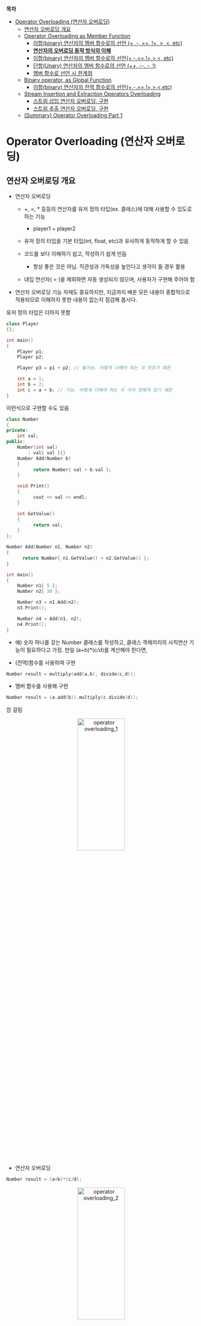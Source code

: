 __목차__
- [Operator Overloading (연산자 오버로딩)](#operator-overloading-연산자-오버로딩)
  - [연산자 오버로딩 개요](#연산자-오버로딩-개요)
  - [Operator Overloading as Member Function](#operator-overloading-as-member-function)
    - [이항(binary) 연산자의 멤버 함수로의 선언 (+, -, ==, !=, \>, \<, etc)](#이항binary-연산자의-멤버-함수로의-선언--------etc)
    - [__연산자의 오버로딩 동작 방식의 이해__](#연산자의-오버로딩-동작-방식의-이해)
    - [이항(binary) 연산자의 멤버 함수로의 선언(+,-,==,!=,\>,\<, etc)](#이항binary-연산자의-멤버-함수로의-선언--etc)
    - [단항(Unary) 연산자의 멤버 함수로의 선언 (++, --, -, !)](#단항unary-연산자의-멤버-함수로의-선언-------)
    - [멤버 함수로 선언 시 한계점](#멤버-함수로-선언-시-한계점)
  - [Binary operator, as Global Function](#binary-operator-as-global-function)
    - [이항(binary) 연산자의 전역 함수로의 선언(+,-,==,!=,\>,\<,etc)](#이항binary-연산자의-전역-함수로의-선언-etc)
  - [Stream Insertion and Extraction Operators Overloading](#stream-insertion-and-extraction-operators-overloading)
    - [스트림 삽입 연산자 오버로딩, 구현](#스트림-삽입-연산자-오버로딩-구현)
    - [스트림 추출 연산자 오버로딩, 구현](#스트림-추출-연산자-오버로딩-구현)
  - [(Summary) Operator Overloading Part 1](#summary-operator-overloading-part-1)


# Operator Overloading (연산자 오버로딩)
## 연산자 오버로딩 개요
+ 연산자 오버로딩
  + +, =, * 등등의 연산자를 유저 정의 타입(ex. 클래스)에 대해 사용할 수 있도로 하는 기능

    + player1 + player2

  + 유저 정의 타입을 기본 타입(int, float, etc)과 유사하게 동작하게 할 수 있음
  + 코드를 보다 이해하기 쉽고, 작성하기 쉽게 만듬
    + 항상 좋은 것은 아님. 직관성과 가독성을 높인다고 생각이 들 경우 활용
  + 대입 연산자( = )을 제외하면 자동 생성되지 않으며, 사용자가 구현해 주어야 함
  
+ 연산자 오버로딩 기능 자체도 중요하지만, 지금까지 배운 모든 내용이 종합적으로 적용되므로 이해하지 못한 내용이 없는지 점검해 봅시다.


유저 정의 타입은 더하지 못함
```cpp
class Player
{};

int main()
{
    Player p1;
    Player p2;

    Player p3 = p1 + p2; // 불가능. 어떻게 더해야 하는 지 모르기 때문

    int a = 1;
    int b = 2;
    int c = a + b; // 가능. 어떻게 더해야 하는 지 이미 정해져 있기 때문
}
```

이런식으로 구현할 수도 있음
```cpp
class Number
{
private:
	int val;
public:
	Number(int val)
		: val{ val }{}
	Number Add(Number b)
	{
		  return Number{ val + b.val };
	}

	void Print()
	{
		  cout << val << endl;
	}

	int GetValue()
	{
		  return val;
	}
};

Number Add(Number n1, Number n2)
{
	  return Number{ n1.GetValue() + n2.GetValue() };
}

int main()
{
    Number n1{ 5 };
    Number n2{ 10 };

    Number n3 = n1.Add(n2);
    n3.Print();

    Number n4 = Add(n1, n2);
    n4.Print();
}
```

+ 예) 숫자 하나를 갖는 Number 클래스를 작성하고, 클래스 객체끼리의 사칙연산 기능이 필요하다고 가정. 만일 (a+b)*(c/d)를 계산해야 한다면,

+ (전역)함수를 사용하여 구현
```cpp
Number result = multiply(add(a,b), divide(c,d));
```
+ 멤버 함수를 사용해 구현
```cpp
Number result = (a.add(b)).multiply(c.divide(d));
```
암 걸림
<p align="center">
    <img src="./image/operator overloading_1.png" width="50%" height="30%" title="operator overloading_1" alt="operator overloading_1"></img>
</p>

+ 연산자 오버로딩
```cpp
Number result = (a+b)*(c/d);
```
<p align="center">
    <img src="./image/operator overloading_2.png" width="50%" height="30%" title="operator overloading_2" alt="operator overloading_2"></img>
</p>

+ 연산자 오버로딩, 기본 규칙
  + 연산의 우선순위를 바꿀 수는 없음(*는 +보다 먼저 계산)
  + 단항, 이항, 삼항 연산의 교체는 불가능
  + 기본 타입(int, float, etc)에 대한 연산자는 오버로딩 불가능
  + 새로운 연산자의 정의 불가
+ 연산자는 멤버 함수 or 전역 함수로 오버로딩 가능!
  + 단, [ ], ( ), ->, = 등 몇몇 연산자는 멤버 함수로만 오버로딩 가능


+ 연산자 오버로딩, 사용 목적
  + Point는 기본 자료형이 아닌 사용자 정의 클래스임
  + 연산자 오버로딩을 통해 연산자를 통한 객체의 동작 정의
```cpp
Point p1{ 10,20 };
Point p2{ 30,40 };

// 현재는 불가능하지만, 이런식으로 사용하고 싶음
// 연산자 오버로딩을 하면 가능해짐
Point p3 = p1 + p2;

cout << (p1 < p2) << endl;
cout << (p1 == p2) << endl;

cout << p3 << endl;
```

## Operator Overloading as Member Function
### 이항(binary) 연산자의 멤버 함수로의 선언 (+, -, ==, !=, >, <, etc)
+ 이항 연산자
  + 피연산자가 2개 필요한 연산자

    ex) "3 + 2" -> +를 하려면 "3, 2" 2개의 숫자가 필요함

+ 선언 형태
```cpp
Point operator+(const Point& rhs) const;
Point operator-(const Point& rhs) const;
bool operator==(const Point& rhs) const;
bool operator<(const Point& rhs) const;
```
+ 사용 예시
```cpp
Point p1{ 10,20 };
Point p2{ 30,40 };
Point p3 = p1 + p2; // p1.operator+ (p2);
p3 = p1 - p2; // p1.operator+(p2);

if(p1 == p2) // p1.operator == (p2)
    ...
```

### __연산자의 오버로딩 동작 방식의 이해__
```cpp
Point operator+(const Point& rhs) const;

Point p3 = p1 + p2; // p1.operator+(p2);
    ...
```
우리가 이러한 명령문을 작성하면, 컴파일러는 우변을 오른쪽 주석과 같이 해석한 후, 적절한 함수가 구현되어 있는지 찾습니다.

해석된 결과를 보면, +의 왼쪽에 있는 객체(p1)의 멤버함수인 operator+ 에 오른쪽 객체(p2)를 인자로 넘겨주고 있습니다.

즉, p1객체(Point 클래스)에 operator+ 멤버함수가 있어야 한다는 이야기입니다. 그리고 그 멤버함수는 Point객체를 인자로 받아야 합니다.

  + const가 붙는 이유
    + p1과 p2가 변하지 않아야 되기 때문

### 이항(binary) 연산자의 멤버 함수로의 선언(+,-,==,!=,>,<, etc)
  + '+' 연산자의 오버로딩 구현
```cpp
Point operator+(const Point& rhs) const
{
	  return Point{ xpos + rhs.xpos, ypos + rhs.ypos };
}

Point p3 = p1 + p2; // p1.operator+(p2);
```

위 멤버함수가 호출되었으므로, p1과 p2의 xpos, ypos를 더한 값을 가지고있는 객체가 반환되고, 그 객체는 p3에 저장됩니다.


+ 비교 연산자의 오버로딩
```cpp
bool operator==(const Point& rhs) const // p1, p2는 변하지 않아야 하므로 const
{
    if (xpos == rhs.xpos && ypos == rhs.ypos)
    {
        return true;
    }
    else
    {
        return false;
    }
}
```
### 단항(Unary) 연산자의 멤버 함수로의 선언 (++, --, -, !)

+ 선언 형태
```cpp
Point operator-() const;
Point operator++(); // pre-increment
Point operator++(int); // post-increment
bool operator!() const;
```

+ 사용 예시
```cpp
Point p1{ 10,20 }; 
Point p2 = -p1; // p1.operator-();
p2 = ++p1; // p1.operator++();
p2 = p1++; // p1.operator-++(int);
```
+ ' - '연산자의 오버로딩 동작 방식의 이해
```cpp
Point operator-() const;

Point p3 = - p2; // p2.operator-();
    ...
```

+ ' - ' 단항 연산자
```cpp
Point operator-() const
{
    return Point{ -xpos,-ypos };
}
```
<p align="center">
    <img src="./image/operator overloading_3.png" width="50%" height="30%" title="operator overloading_3" alt="operator overloading_3"></img>
</p>

### 멤버 함수로 선언 시 한계점
+ 교환 법칙이 성립하도록 구현이 불가능할 수 있음
+ 예를 들어 자료형이 다른 경우, 3(int), p1(Point)를 가정해 보면,
+ p1*3은 함수 호출 가능, 3*p1은 함수 호출 불가!
```cpp
Point p1{ 10,20 };
Point p2{ 30,40 };

Point p3 = p1 * 3; // p1.operator*(3);
p3.ShowPosition();

Point p4 = 3 * p1; // 3.operator*(p1); ???
```


## Binary operator, as Global Function
### 이항(binary) 연산자의 전역 함수로의 선언(+,-,==,!=,>,<,etc)
+ Operator 오버로딩을 전역 함수로 선언(Point::operator가 아님!)
+ Lhs도 매개변수로써 전달
  + 이러한 구현을 위해서는 함수를 friend로 선언하는 것이 일반적
```cpp
Point operator+(const Point& lhs, const Point& rhs);
Point operator-(const Point& lhs, const Point& rhs);
bool operator==(const Point& lhs, const Point& rhs);
bool operator<(const Point& lhs, const Point& rhs);
```

아래의 주석과 같이 해석
```cpp
Point p1{ 10,20 };
Point p2{ 30,40 };
Point p3 = p1 + p2; // operator+(p1, p2);

if (p1 == p2) // operator==(p1,p2)
    ...
```

+ ' + '연산자의 오버로딩
+ 아래 함수는
```cpp
friend Point operator+(const Point& lhs, const Point& rhs)
{
  return Point{ lhs.xpos + rhs.xpos, lhs.ypos + rhs.ypos};
}
```
```cpp
Point p3 = p1 + p2; // operator+(p1,p2);
```
+ __위의 operator+ 함수는 Point 클래스 내에 있지만 멤버 함수가 아닌 전역 함수!!__
+ operator+ 함수는 Point 클래스의 멤버 함수가 아니기 때문에, xpos와 ypos에 쉽게 접근하기 위해 friend 선언

+ Friend 유의사항 remind
```cpp
class Point
{
private:
    int xpos;
    int ypos;
public:
    Point(int x, int y)
        : xpos{ x }, ypos{ y }
    {}

    // operator+ 함수가 class Point() 안에 있다고 해서 멤버 함수가 아닙니다!!
    friend Point operator+(const Point& lhs, const Point& rhs)
    {
        return Point{ lhs.xpos + rhs.xpos, lhs.ypos, rhs.ypos};
    }
};
```

+ ' * ' 연산자의 구현
  + 3 * p1도 가능하도록 하기 위해 전역 함수를 추가 구현
+ 마찬가지로, 함수의 friend를 가정함
  + Friend가 아닌 경우 lhs.xpos, rhs.xpos 접근 불가
  
```cpp
Point operator*(int scale) const
{
    return Point{ xpos * scale, ypos * scale}; // p1 * 3이 진입하는 멤버 함수
}
friend Point operator*(int scale, const Point& rhs)
{
    return rhs * scale; // 3 * p1이 진입하는 멤버 함수
}
```

## Stream Insertion and Extraction Operators Overloading
+ 스트림 삽입 및 추출 연산자 오버로딩
  + 구현하고자 하는 예시
```cpp
Point p1{ 10,20 };
Point p2{ 30,40 };

// 복잡한 멤버 함수 대신,
p1.ShowPosition(); // [10,20]
p2.ShowPosition(); // [30,40]

// 기본 자료형처럼 stream 출력 가능하도록!
cout << p1 << endl; // [10,20]
cout << p2 << endl; // [30,40]

// 기본 자료형처럼 stream 입력도 가능하도록!
Point p3;
cin >> p3; // 50, 60
```

+ cout에 대한 간단한 이해
  + "<<"은 cout 객체(ostream 클래스)의 오버로딩된 **연산자**이다
```cpp
// 아주 간단한 버전의 cout 객체 생성을 위한 클래스
class MyOstream
{
public:
    void operator<<(int val)
    {
        printf("%d", val);
    }
};

int main()
{
    cout << 123; // cout.operator<<(123);
    cout.operator<<(123);

    // 위에서 만든 객체(mycout)을 사용한 콘솔 출력
    MyOstream mycout;
    mycout << 123;
    mycout.operator<<(123);
    return 0;
}
```

### 스트림 삽입 연산자 오버로딩, 구현
+ __ostream의 참조자를 반환하여 chain insertion이 가능하도록 구현해야 함__
  + __참조자를 반환하지 않으면 cout << p1 << p2 와 같은 연산 불가__
  + __또한 기본적으로 cout 객체는 복사가 불가__
```cpp
friend ostream& operator<<(ostream& os, const Point& rhs)
{
    os << "[" << rhs.xpos << ", " << rhs.ypos << "]";
    return os;
}
```
```cpp
int main()
{
	Point p1{ 2,3 };
	Point p2{ 3,4 };

	cout << p1 << p2 << endl; // cout.operator<<(p1) <-- (x)
							              // operator<<(cout,p1) <-- (o)
}
```

+ 전역 함수로 선언 필요!
  + 멤버 함수로 선언하면 아래와 같이 사용해야 함...
  ```cpp
  p1 << cout;
  ```

### 스트림 추출 연산자 오버로딩, 구현
+ 우측 매개변수(rhs)는 const가 아님에 유의
```cpp
friend istream& operator>>(istream& is, Point& rhs)
{
    int x{}, y{};
    is >> x >> y;
    rhs = Point{ x,y };
    return is;
}
```
+ 전역 함수로 선언!
  + 삽입 연산자와 마찬가지

## (Summary) Operator Overloading Part 1
+ 연산자 오버로딩 개요: 클래스에 대한 연산자의 적용 방식을 사용자가 직접 오버로딩하여 구현할 수 있음

+ 멤버 함수인 연산자 오버로딩: 클래스의 멤버함수로 operatorX()라는 이름을 갖는 함수를 구현하여 해당 클래스에 대한 연산자를 오버로딩할 수 있음. 이때 다른 피연산자는 인자로 넘어옴
+ 전역 함수인 연산자 오버로딩: 멤버 함수로 구현 시 교환법칙 문제가 발생할 수 있고, 이러한 경우 전역 함수로 오버로딩하며 friend 키워드를 사용하면 편리함
+ 스트림 삽입 및 추출 연산자 오버로딩: <<, >> 도 연산자 이며, cout/cin 객체에 대해 오버라이딩하면 됨. Chain insertion, extraction을 위해 참조자 반환 필요